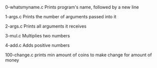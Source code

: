 0-whatsmyname.c Prints program's name, followed by a new line

1-args.c Prints the number of arguments passed into it

2-args.c Prints all arguments it receives

3-mul.c Multiplies two numbers

4-add.c Adds positive numbers

100-change.c prints min amount of coins to make change for amount of money

